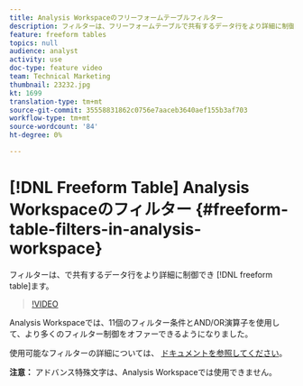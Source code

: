 ```yaml
---
title: Analysis Workspaceのフリーフォームテーブルフィルター
description: フィルターは、フリーフォームテーブルで共有するデータ行をより詳細に制御できます。
feature: freeform tables
topics: null
audience: analyst
activity: use
doc-type: feature video
team: Technical Marketing
thumbnail: 23232.jpg
kt: 1699
translation-type: tm+mt
source-git-commit: 35558831862c0756e7aaceb3640aef155b3af703
workflow-type: tm+mt
source-wordcount: '84'
ht-degree: 0%

---
```



# [!DNL Freeform Table] Analysis Workspaceのフィルター {#freeform-table-filters-in-analysis-workspace}

フィルターは、で共有するデータ行をより詳細に制御でき [!DNL freeform table]ます。

>[!VIDEO](https://video.tv.adobe.com/v/23232/?quality=12)

Analysis Workspaceでは、11個のフィルター条件とAND/OR演算子を使用して、より多くのフィルター制御をオファーできるようになりました。

使用可能なフィルターの詳細については、 [ドキュメントを参照してください](https://marketing.adobe.com/resources/help/en_US/analytics/analysis-workspace/pagination_filtering_sorting.html)。

**注意：** アドバンス特殊文字は、Analysis Workspaceでは使用できません。
